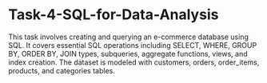 # Task-4-SQL-for-Data-Analysis
This task involves creating and querying an e-commerce database using SQL. It covers essential SQL operations including SELECT, WHERE, GROUP BY, ORDER BY, JOIN types, subqueries, aggregate functions, views, and index creation. The dataset is modeled with customers, orders, order_items, products, and categories tables. 
